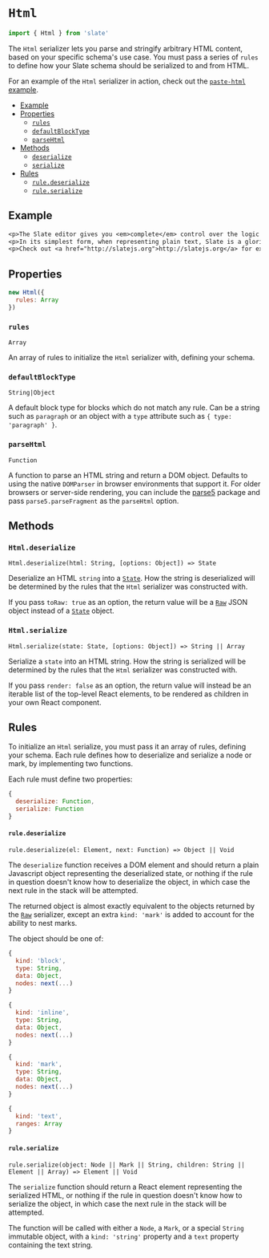
# `Html`

```js
import { Html } from 'slate'
```

The `Html` serializer lets you parse and stringify arbitrary HTML content, based on your specific schema's use case. You must pass a series of `rules` to define how your Slate schema should be serialized to and from HTML.

For an example of the `Html` serializer in action, check out the [`paste-html` example](../../examples/paste-html).

- [Example](#example)
- [Properties](#properties)
  - [`rules`](#rules)
  - [`defaultBlockType`](#defaultblocktype)
  - [`parseHtml`](#parsehtml)
- [Methods](#methods)
  - [`deserialize`](#deserialize)
  - [`serialize`](#serialize)
- [Rules](#rules)
  - [`rule.deserialize`](#ruledeserialize)
  - [`rule.serialize`](#ruleserialize)


## Example

```txt
<p>The Slate editor gives you <em>complete</em> control over the logic you can add.</p>
<p>In its simplest form, when representing plain text, Slate is a glorified <code>&laquo;textarea&raquo;</code>. But you can augment it to be much more than that.</p>
<p>Check out <a href="http://slatejs.org">http://slatejs.org</a> for examples!</p>
```


## Properties

```js
new Html({
  rules: Array
})
```

### `rules`
`Array`

An array of rules to initialize the `Html` serializer with, defining your schema.

### `defaultBlockType`
`String|Object`

A default block type for blocks which do not match any rule. Can be a string such as `paragraph` or an object with a `type` attribute such as `{ type: 'paragraph' }`.

### `parseHtml`
`Function`

A function to parse an HTML string and return a DOM object. Defaults to using the native `DOMParser` in browser environments that support it. For older browsers or server-side rendering, you can include the [parse5](https://www.npmjs.com/package/parse5) package and pass `parse5.parseFragment` as the `parseHtml` option.

## Methods

### `Html.deserialize`
`Html.deserialize(html: String, [options: Object]) => State`

Deserialize an HTML `string` into a [`State`](../models/state.md). How the string is deserialized will be determined by the rules that the `Html` serializer was constructed with.

If you pass `toRaw: true` as an option, the return value will be a [`Raw`](./raw.md) JSON object instead of a [`State`](../models/state.md) object.

### `Html.serialize`
`Html.serialize(state: State, [options: Object]) => String || Array`

Serialize a `state` into an HTML string. How the string is serialized will be determined by the rules that the `Html` serializer was constructed with. 

If you pass `render: false` as an option, the return value will instead be an iterable list of the top-level React elements, to be rendered as children in your own React component.


## Rules

To initialize an `Html` serialize, you must pass it an array of rules, defining your schema. Each rule defines how to deserialize and serialize a node or mark, by implementing two functions.

Each rule must define two properties:

```js
{
  deserialize: Function,
  serialize: Function
}
```


#### `rule.deserialize`
`rule.deserialize(el: Element, next: Function) => Object || Void`

The `deserialize` function receives a DOM element and should return a plain Javascript object representing the deserialized state, or nothing if the rule in question doesn't know how to deserialize the object, in which case the next rule in the stack will be attempted.

The returned object is almost exactly equivalent to the objects returned by the [`Raw`](./raw.md) serializer, except an extra `kind: 'mark'` is added to account for the ability to nest marks.

The object should be one of:

```js
{
  kind: 'block',
  type: String,
  data: Object,
  nodes: next(...)
}

{
  kind: 'inline',
  type: String,
  data: Object,
  nodes: next(...)
}

{
  kind: 'mark',
  type: String,
  data: Object,
  nodes: next(...)
}

{
  kind: 'text',
  ranges: Array
}
```


#### `rule.serialize`
`rule.serialize(object: Node || Mark || String, children: String || Element || Array) => Element || Void`

The `serialize` function should return a React element representing the serialized HTML, or nothing if the rule in question doesn't know how to serialize the object, in which case the next rule in the stack will be attempted.

The function will be called with either a `Node`, a `Mark`, or a special `String` immutable object, with a `kind: 'string'` property and a `text` property containing the text string.
